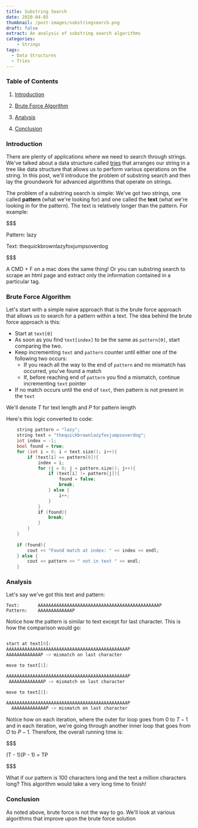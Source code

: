 ```yaml
---
title: Substring Search
date: 2020-04-05
thumbnail: /post-images/substringsearch.png
draft: false
extract: An analysis of substring search algorithms
categories: 
    - Strings
tags:
  - Data Structures
  - Tries
---
```


### Table of Contents

1. [Introduction](#introduction)

2. [Brute Force Algorithm](#brute-force-algorithm)

3. [Analysis](#analysis)

4. [Conclusion](#conclusion)


### Introduction
There are plenty of applications where we need to search through strings. We've talked about a data structure called [tries](/tries) that arranges our string in a tree like data structure that allows us to perform various operations on the string. In this post, we'll introduce the problem of substring search and then lay the groundwork for advanced algorithms that operate on strings.

The problem of a substring search is simple: We've got two strings, one called **pattern** (what we're looking for) and one called the **text** (what we're looking in for the pattern). The text is relatively longer than the pattern. For example:

$$$

Pattern: lazy

Text: thequickbrownlazyfoxjumpsoverdog

$$$
  
A CMD + F on a mac does the same thing! Or you can substring search to scrape an html page and extract only the information contained in a particular tag. 

### Brute Force Algorithm

Let's start with a simple naive approach that is the brute force approach that allows us to search for a pattern within a text. The idea behind the brute force approach is this:

- Start at `text[0]`
- As soon as you find `text[index]` to be the same as `pattern[0]`, start comparing the two.
- Keep incrementing `text` and `pattern` counter until either one of the following two occurs:
    - If you reach all the way to the end of `pattern` and no mismatch has occurred, you've found a match
    - If, before reaching end of `pattern` you find a mismatch, continue incrementing `text` pointer
- If no match occurs until the end of `text`, then pattern is not present in the `text`

We'll denote $T$ for text length and $P$ for pattern length 

Here's this logic converted to code:

```cpp
    string pattern = "lazy";
    string text = "thequickbrownlazyfoxjumpsoverdog";
    int index = -1;
    bool found = true;
    for (int i = 0; i < text.size(); i++){
        if (text[i] == pattern[0]){
            index = i;
            for (j = 0; j < pattern.size(); j++){
                if (text[i] != pattern[j]){
                    found = false;
                    break;
                } else {
                    i++;
                }
            }
            if (found){
                break;
            }
        }
    }
    
    if (found){
        cout << "Found match at index: " << index << endl;
    } else {
        cout << pattern << " not in text " << endl;
    }
```

### Analysis

Let's say we've got this text and pattern:

```
Text:       AAAAAAAAAAAAAAAAAAAAAAAAAAAAAAAAAAAAAAAAAAAAAAP
Pattern:    AAAAAAAAAAAAAP
```

Notice how the pattern is similar to text except for last character. This is how the comparison would go:

```css

start at text[0]:
AAAAAAAAAAAAAAAAAAAAAAAAAAAAAAAAAAAAAAAAAAAAAAP
AAAAAAAAAAAAAP -> mismatch on last character

move to text[1]:

AAAAAAAAAAAAAAAAAAAAAAAAAAAAAAAAAAAAAAAAAAAAAAP
 AAAAAAAAAAAAAP -> mismatch on last character

move to text[2]:

AAAAAAAAAAAAAAAAAAAAAAAAAAAAAAAAAAAAAAAAAAAAAAP
  AAAAAAAAAAAAAP -> mismatch on last character

```

Notice how on each iteration, where the outer for loop goes from $0$ to $T-1$ and in each iteration, we're going through another inner loop that goes from $O$ to $P-1$. Therefore, the overall running time is: 

$$$

(T - 1)(P - 1) = TP

$$$

What if our pattern is 100 characters long and the text a million characters long? This algorithm would take a very long time to finish!

### Conclusion

As noted above, brute force is not the way to go. We'll look at various algorithms that improve upon the brute force solution